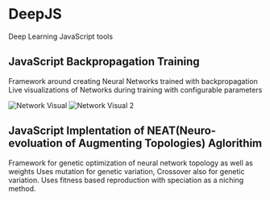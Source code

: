 # DeepJS
Deep Learning JavaScript tools

## JavaScript Backpropagation Training
Framework around creating Neural Networks trained with backpropagation
Live visualizations of Networks during training with configurable parameters

![Network Visual](https://s22.postimg.cc/ilw05cl29/Screen_Shot_2018-05-30_at_2.37.41_PM.png)
![Network Visual 2](https://s22.postimg.cc/frsurygc1/Screen_Shot_2018-05-30_at_2.38.27_PM.png)


## JavaScript Implentation of NEAT(Neuro-evoluation of Augmenting Topologies) Aglorithim
Framework for genetic optimization of neural network topology as well as weights
Uses mutation for genetic variation, Crossover also for genetic variation.
Uses fitness based reproduction with speciation as a niching method.


